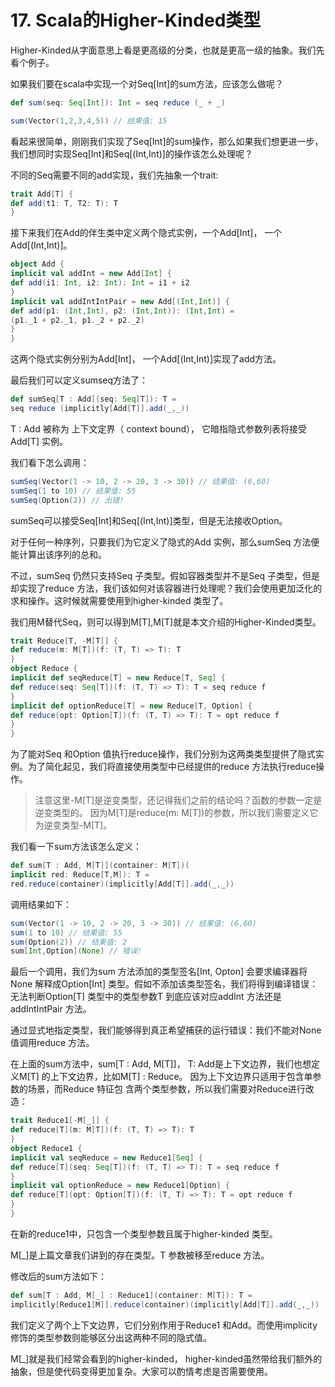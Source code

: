 # 17. Scala的Higher-Kinded类型

Higher-Kinded从字面意思上看是更高级的分类，也就是更高一级的抽象。我们先看个例子。

如果我们要在scala中实现一个对Seq[Int]的sum方法，应该怎么做呢？ 

~~~scala
def sum(seq: Seq[Int]): Int = seq reduce (_ + _)

sum(Vector(1,2,3,4,5)) // 结果值: 15
~~~

看起来很简单，刚刚我们实现了Seq[Int]的sum操作，那么如果我们想更进一步，我们想同时实现Seq[Int]和Seq[(Int,Int)]的操作该怎么处理呢？

不同的Seq需要不同的add实现，我们先抽象一个trait:

~~~scala
trait Add[T] { 
def add(t1: T, T2: T): T
}
~~~

接下来我们在Add的伴生类中定义两个隐式实例，一个Add[Int]， 一个Add[(Int,Int)]。 

~~~scala
object Add { 
implicit val addInt = new Add[Int] {
def add(i1: Int, i2: Int): Int = i1 + i2
}
implicit val addIntIntPair = new Add[(Int,Int)] {
def add(p1: (Int,Int), p2: (Int,Int)): (Int,Int) =
(p1._1 + p2._1, p1._2 + p2._2)
}
}
~~~

这两个隐式实例分别为Add[Int]， 一个Add[(Int,Int)]实现了add方法。

最后我们可以定义sumseq方法了：

~~~scala
def sumSeq[T : Add](seq: Seq[T]): T = 
seq reduce (implicitly[Add[T]].add(_,_))
~~~

T : Add 被称为 上下文定界（ context bound）， 它暗指隐式参数列表将接受Add[T] 实例。

我们看下怎么调用：

~~~scala
sumSeq(Vector(1 -> 10, 2 -> 20, 3 -> 30)) // 结果值: (6,60)
sumSeq(1 to 10) // 结果值: 55
sumSeq(Option(2)) // 出错!
~~~

sumSeq可以接受Seq[Int]和Seq[(Int,Int)]类型，但是无法接收Option。

对于任何一种序列，只要我们为它定义了隐式的Add 实例，那么sumSeq 方法便能计算出该序列的总和。

不过，sumSeq 仍然只支持Seq 子类型。假如容器类型并不是Seq 子类型，但是却实现了reduce 方法，我们该如何对该容器进行处理呢？我们会使用更加泛化的求和操作。这时候就需要使用到higher-kinded 类型了。 

我们用M替代Seq，则可以得到M[T],M[T]就是本文介绍的Higher-Kinded类型。

~~~scala
trait Reduce[T, -M[T]] { 
def reduce(m: M[T])(f: (T, T) => T): T
}
object Reduce { 
implicit def seqReduce[T] = new Reduce[T, Seq] {
def reduce(seq: Seq[T])(f: (T, T) => T): T = seq reduce f
}
implicit def optionReduce[T] = new Reduce[T, Option] {
def reduce(opt: Option[T])(f: (T, T) => T): T = opt reduce f
}
}
~~~

为了能对Seq 和Option 值执行reduce操作，我们分别为这两类类型提供了隐式实例。为了简化起见，我们将直接使用类型中已经提供的reduce 方法执行reduce操作。

> 注意这里-M[T]是逆变类型，还记得我们之前的结论吗？函数的参数一定是逆变类型的。 因为M[T]是reduce(m: M[T])的参数，所以我们需要定义它为逆变类型-M[T]。

我们看一下sum方法该怎么定义：

~~~scala
def sum[T : Add, M[T]](container: M[T])( 
implicit red: Reduce[T,M]): T =
red.reduce(container)(implicitly[Add[T]].add(_,_))
~~~

调用结果如下：

~~~scala
sum(Vector(1 -> 10, 2 -> 20, 3 -> 30)) // 结果值: (6,60)
sum(1 to 10) // 结果值: 55
sum(Option(2)) // 结果值: 2
sum[Int,Option](None) // 错误!
~~~

最后一个调用，我们为sum 方法添加的类型签名[Int, Opton] 会要求编译器将None 解释成Option[Int] 类型。假如不添加该类型签名，我们将得到编译错误：无法判断Option[T] 类型中的类型参数T 到底应该对应addInt 方法还是addIntIntPair 方法。

通过显式地指定类型，我们能够得到真正希望捕获的运行错误：我们不能对None 值调用reduce 方法。

在上面的sum方法中，sum[T : Add, M[T]]， T: Add是上下文边界，我们也想定义M[T] 的上下文边界，比如M[T] : Reduce。 
因为上下文边界只适用于包含单参数的场景，而Reduce 特征包
含两个类型参数，所以我们需要对Reduce进行改造：

~~~scala
trait Reduce1[-M[_]] { 
def reduce[T](m: M[T])(f: (T, T) => T): T
}
object Reduce1 { 
implicit val seqReduce = new Reduce1[Seq] {
def reduce[T](seq: Seq[T])(f: (T, T) => T): T = seq reduce f
}
implicit val optionReduce = new Reduce1[Option] {
def reduce[T](opt: Option[T])(f: (T, T) => T): T = opt reduce f
}
}
~~~

在新的reduce1中，只包含一个类型参数且属于higher-kinded 类型。

M[_]是上篇文章我们讲到的存在类型。T 参数被移至reduce 方法。

修改后的sum方法如下：

~~~scala
def sum[T : Add, M[_] : Reduce1](container: M[T]): T =
implicitly[Reduce1[M]].reduce(container)(implicitly[Add[T]].add(_,_))
~~~

我们定义了两个上下文边界，它们分别作用于Reduce1 和Add。而使用implicity 修饰的类型参数则能够区分出这两种不同的隐式值。

M[_]就是我们经常会看到的higher-kinded， higher-kinded虽然带给我们额外的抽象，但是使代码变得更加复杂。大家可以酌情考虑是否需要使用。

















